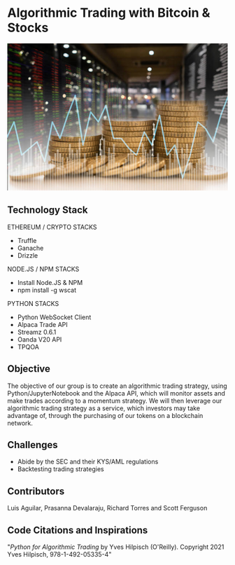 # Algorithmic Trading with Bitcoin & Stocks

![bitcoinMarket](bitcoinMarket.jpg)

## Technology Stack

ETHEREUM / CRYPTO STACKS
* Truffle
* Ganache
* Drizzle

NODE.JS / NPM STACKS
* Install Node.JS & NPM
* npm install -g wscat


PYTHON STACKS
* Python WebSocket Client
* Alpaca Trade API
* Streamz 0.6.1
* Oanda V20 API
* TPQOA

## Objective

 The objective of our group is to create an algorithmic trading strategy, using Python/JupyterNotebook and the Alpaca API, which will monitor assets and make trades according to a momentum strategy. We will then leverage our algorithmic trading strategy as a service, which investors may take advantage of, through the purchasing of our tokens on a blockchain network. 

## Challenges

* Abide by the SEC and their KYS/AML regulations
* Backtesting trading strategies

## Contributors

Luis Aguilar, Prasanna Devalaraju, Richard Torres and Scott Ferguson

## Code Citations and Inspirations

"*Python for Algorithmic Trading* by Yves Hilpisch (O'Reilly). Copyright 2021 Yves Hilpisch, 978-1-492-05335-4"